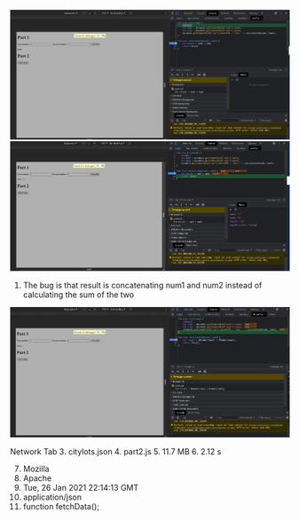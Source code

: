 ![debugger](debuggeractivated.png)
![expressionlist](watchexpression.png)
1. The bug is that result is concatenating num1 and num2 instead of calculating the sum of the two

![fix](fixed.png)

Network Tab
3. citylots.json
4. part2.js
5. 11.7 MB
6. 2.12 s

7. Mozilla
8. Apache
9. Tue, 26 Jan 2021 22:14:13 GMT
10. application/json
11. function fetchData();
